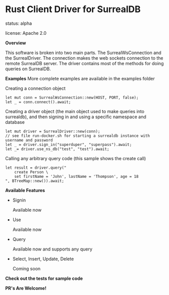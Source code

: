 # Rust Client Driver for SurrealDB

status: alpha

license: Apache 2.0

**Overview**

This software is broken into two main parts. The SurrealWsConnection and the SurrealDriver. The connection makes the web sockets connection to the remote SurrealDB server.
The driver contains most of the methods for doing queries on SurrealDB.

**Examples** More complete examples are available in the examples folder

Creating a connection object

```
let mut conn = SurrealWsConnection::new(HOST, PORT, false);
let _ = conn.connect().await;
```

Creating a driver object (the main object used to make queries into surrealdb), and then signing in and using a specific namespace and database

```
let mut driver = SurrealDriver::new(conn);
// see file run-docker.sh for starting a surrealdb instance with username and password
let _ = driver.sign_in("superduper", "superpass").await;
let _= driver.use_ns_db("test", "test").await;
```

Calling any arbitrary query code (this sample shows the create call)

```
let result = driver.query("
    create Person \
    set firstName = 'John', lastName = 'Thompson', age = 18
", BTreeMap::new()).await;
```

**Available Features**

- Signin

  Available now

- Use

  Available now

- Query

  Available now and supports any query

- Select, Insert, Update, Delete

  Coming soon

**Check out the tests for sample code**

**PR's Are Welcome!**
